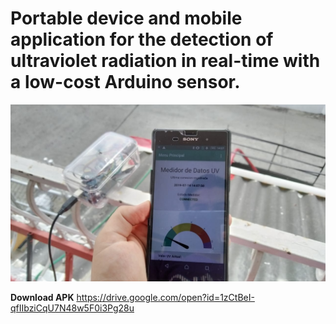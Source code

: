 # **Portable device and mobile application for the detection of ultraviolet radiation in real-time with a low-cost Arduino sensor.**
   
![](https://github.com/nebelfvs/NeBla/blob/master/medicion-tiempo-real.jpeg)


**Download APK**
https://drive.google.com/open?id=1zCtBeI-qfIIbziCqU7N48w5F0i3Pg28u
